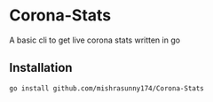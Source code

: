 # Corona-Stats
A basic cli to get live corona stats written in go

## Installation

```go install github.com/mishrasunny174/Corona-Stats```

